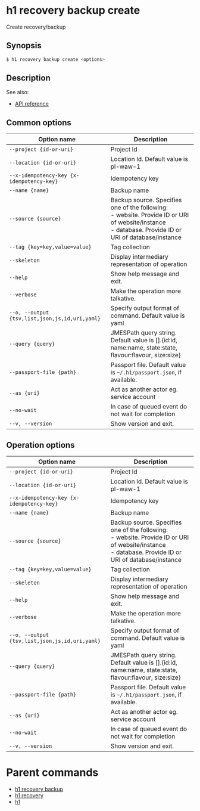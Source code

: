 
# h1 recovery backup create

Create recovery/backup

## Synopsis

```bash
$ h1 recovery backup create <options>
```

## Description

See also:

* [API reference](https://api.hyperone.com/v2/docs#operation/recovery_project_backup_create)

## Common options

| Option name                                        | Description                                                                                                                                               |
| -------------------------------------------------- | --------------------------------------------------------------------------------------------------------------------------------------------------------- |
| ```--project {id-or-uri}```                        | Project Id                                                                                                                                                |
| ```--location {id-or-uri}```                       | Location Id. Default value is pl-waw-1                                                                                                                    |
| ```--x-idempotency-key {x-idempotency-key}```      | Idempotency key                                                                                                                                           |
| ```--name {name}```                                | Backup name                                                                                                                                               |
| ```--source {source}```                            | Backup source. Specifies one of the following: <br>- website. Provide ID or URI of website/instance<br>- database. Provide ID or URI of database/instance |
| ```--tag {key=key,value=value}```                  | Tag collection                                                                                                                                            |
| ```--skeleton```                                   | Display intermediary representation of operation                                                                                                          |
| ```--help```                                       | Show help message and exit.                                                                                                                               |
| ```--verbose```                                    | Make the operation more talkative.                                                                                                                        |
| ```--o, --output {tsv,list,json,js,id,uri,yaml}``` | Specify output format of command. Default value is yaml                                                                                                   |
| ```--query {query}```                              | JMESPath query string. Default value is [].\{id:id, name:name, state:state, flavour:flavour, size:size\}                                                  |
| ```--passport-file {path}```                       | Passport file. Default value is ```~/.h1/passport.json```, if available.                                                                                  |
| ```--as {uri}```                                   | Act as another actor eg. service account                                                                                                                  |
| ```--no-wait```                                    | In case of queued event do not wait for completion                                                                                                        |
| ```--v, --version```                               | Show version and exit.                                                                                                                                    |

## Operation options

| Option name                                        | Description                                                                                                                                               |
| -------------------------------------------------- | --------------------------------------------------------------------------------------------------------------------------------------------------------- |
| ```--project {id-or-uri}```                        | Project Id                                                                                                                                                |
| ```--location {id-or-uri}```                       | Location Id. Default value is pl-waw-1                                                                                                                    |
| ```--x-idempotency-key {x-idempotency-key}```      | Idempotency key                                                                                                                                           |
| ```--name {name}```                                | Backup name                                                                                                                                               |
| ```--source {source}```                            | Backup source. Specifies one of the following: <br>- website. Provide ID or URI of website/instance<br>- database. Provide ID or URI of database/instance |
| ```--tag {key=key,value=value}```                  | Tag collection                                                                                                                                            |
| ```--skeleton```                                   | Display intermediary representation of operation                                                                                                          |
| ```--help```                                       | Show help message and exit.                                                                                                                               |
| ```--verbose```                                    | Make the operation more talkative.                                                                                                                        |
| ```--o, --output {tsv,list,json,js,id,uri,yaml}``` | Specify output format of command. Default value is yaml                                                                                                   |
| ```--query {query}```                              | JMESPath query string. Default value is [].\{id:id, name:name, state:state, flavour:flavour, size:size\}                                                  |
| ```--passport-file {path}```                       | Passport file. Default value is ```~/.h1/passport.json```, if available.                                                                                  |
| ```--as {uri}```                                   | Act as another actor eg. service account                                                                                                                  |
| ```--no-wait```                                    | In case of queued event do not wait for completion                                                                                                        |
| ```--v, --version```                               | Show version and exit.                                                                                                                                    |

# Parent commands

* [h1 recovery backup](./../README.md)
* [h1 recovery](./../../README.md)
* [h1](./../../../README.md)
